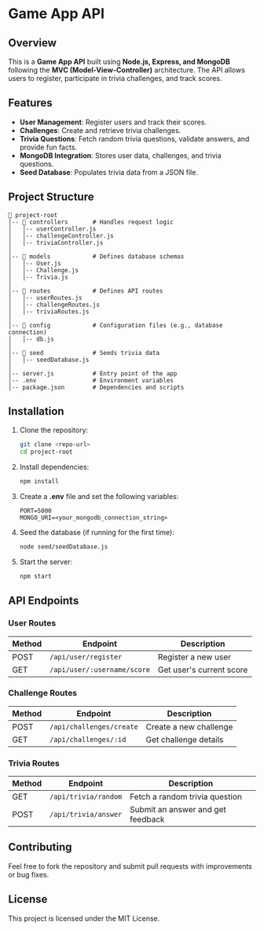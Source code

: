 # Game App API

## Overview
This is a **Game App API** built using **Node.js, Express, and MongoDB** following the **MVC (Model-View-Controller)** architecture. The API allows users to register, participate in trivia challenges, and track scores.

## Features
- **User Management**: Register users and track their scores.
- **Challenges**: Create and retrieve trivia challenges.
- **Trivia Questions**: Fetch random trivia questions, validate answers, and provide fun facts.
- **MongoDB Integration**: Stores user data, challenges, and trivia questions.
- **Seed Database**: Populates trivia data from a JSON file.

## Project Structure
```
📂 project-root
│-- 📂 controllers       # Handles request logic
│   │-- userController.js
│   │-- challengeController.js
│   │-- triviaController.js
│
│-- 📂 models            # Defines database schemas
│   │-- User.js
│   │-- Challenge.js
│   │-- Trivia.js
│
│-- 📂 routes            # Defines API routes
│   │-- userRoutes.js
│   │-- challengeRoutes.js
│   │-- triviaRoutes.js
│
│-- 📂 config            # Configuration files (e.g., database connection)
│   │-- db.js
│
│-- 📂 seed              # Seeds trivia data
│   │-- seedDatabase.js
│
│-- server.js           # Entry point of the app
│-- .env                # Environment variables
│-- package.json        # Dependencies and scripts
```

## Installation
1. Clone the repository:
   ```sh
   git clone <repo-url>
   cd project-root
   ```

2. Install dependencies:
   ```sh
   npm install
   ```

3. Create a **.env** file and set the following variables:
   ```env
   PORT=5000
   MONGO_URI=<your_mongodb_connection_string>
   ```

4. Seed the database (if running for the first time):
   ```sh
   node seed/seedDatabase.js
   ```

5. Start the server:
   ```sh
   npm start
   ```

## API Endpoints

### User Routes
| Method | Endpoint                 | Description                    |
|--------|--------------------------|--------------------------------|
| POST   | `/api/user/register`     | Register a new user            |
| GET    | `/api/user/:username/score` | Get user's current score     |

### Challenge Routes
| Method | Endpoint                  | Description                     |
|--------|---------------------------|---------------------------------|
| POST   | `/api/challenges/create`  | Create a new challenge         |
| GET    | `/api/challenges/:id`     | Get challenge details          |

### Trivia Routes
| Method | Endpoint                  | Description                     |
|--------|---------------------------|---------------------------------|
| GET    | `/api/trivia/random`      | Fetch a random trivia question |
| POST   | `/api/trivia/answer`      | Submit an answer and get feedback |

## Contributing
Feel free to fork the repository and submit pull requests with improvements or bug fixes.

## License
This project is licensed under the MIT License.


